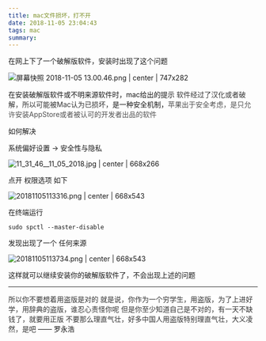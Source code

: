 ```yaml
---
title: mac文件损坏，打不开
date: 2018-11-05 23:04:43
tags: mac
summary:
---
```

在网上下了一个破解版软件，安装时出现了这个问题


![屏幕快照 2018-11-05 13.00.46.png | center | 747x282](https://cdn.nlark.com/yuque/0/2018/png/115449/1541394082450-535e7390-fb42-4033-b94d-21ca1936ea7c.png "")


在安装破解版软件或不明来源软件时，mac给出的提示
<span data-type="color" style="color:rgb(51, 51, 51)"><span data-type="background" style="background-color:rgb(255, 255, 255)">软件经过了汉化或者破解，所以可能被Mac认为已损坏，</span></span>是一种安全机制，<span data-type="color" style="color:rgb(79, 79, 79)"><span data-type="background" style="background-color:rgb(255, 255, 255)">苹果出于安全考虑，是只允许安装AppStore或者被认可的开发者出品的软件</span></span>

如何解决

系统偏好设置 -> 安全性与隐私


![11_31_46__11_05_2018.jpg | center | 668x266](https://cdn.nlark.com/yuque/0/2018/jpeg/115449/1541388730149-4698f98c-02ab-4906-be0c-79778626e1f7.jpeg "")


点开 权限选项 如下



![20181105113316.png | center | 668x543](https://cdn.nlark.com/yuque/0/2018/png/115449/1541389087405-879c9483-4f37-4d8d-9901-d7b0957039cd.png "")


在终端运行
```plain
sudo spctl --master-disable
```

发现出现了一个 任何来源



![20181105113734.png | center | 668x543](https://cdn.nlark.com/yuque/0/2018/png/115449/1541389100426-4692b2ff-3d0a-4fb2-81df-07526cd80463.png "")


这样就可以继续安装你的破解版软件了，不会出现上述的问题

---

<span data-type="color" style="color:rgb(51, 51, 51)"><span data-type="background" style="background-color:rgb(255, 255, 255)">所以你不要想着用盗版是对的</span></span>
<span data-type="color" style="color:rgb(51, 51, 51)"><span data-type="background" style="background-color:rgb(255, 255, 255)">就是说，你作为一个穷学生，用盗版，为了上进好学，用辞典的盗版，谁忍心责怪你呢</span></span>
<span data-type="color" style="color:rgb(51, 51, 51)"><span data-type="background" style="background-color:rgb(255, 255, 255)">但是你至少知道自己是不对的，有一天不缺钱了，就要用正版</span></span>
<span data-type="color" style="color:rgb(51, 51, 51)"><span data-type="background" style="background-color:rgb(255, 255, 255)">不要那么理直气壮，好多中国人用盗版特别理直气壮，大义凌然，是吧</span></span>
—— 罗永浩
